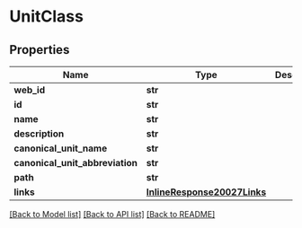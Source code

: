 # UnitClass

## Properties
Name | Type | Description | Notes
------------ | ------------- | ------------- | -------------
**web_id** | **str** |  | [optional] 
**id** | **str** |  | [optional] 
**name** | **str** |  | [optional] 
**description** | **str** |  | [optional] 
**canonical_unit_name** | **str** |  | [optional] 
**canonical_unit_abbreviation** | **str** |  | [optional] 
**path** | **str** |  | [optional] 
**links** | [**InlineResponse20027Links**](InlineResponse20027Links.md) |  | [optional] 

[[Back to Model list]](../README.md#documentation-for-models) [[Back to API list]](../README.md#documentation-for-api-endpoints) [[Back to README]](../README.md)


